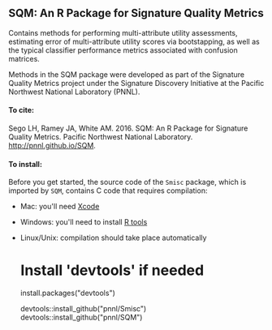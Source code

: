 ## SQM: An R Package for Signature Quality Metrics

Contains methods for performing multi-attribute utility assessments, estimating error of 
multi-attribute utility scores via bootstapping, as well as the typical classifier 
performance metrics associated with confusion matrices.

Methods in the SQM package were developed as part of the Signature Quality Metrics
project under the Signature Discovery Initiative at the Pacific Northwest 
National Laboratory (PNNL).

#### To cite:

Sego LH, Ramey JA, White AM. 2016. SQM: An R Package for Signature Quality Metrics.
Pacific Northwest National Laboratory. http://pnnl.github.io/SQM.

#### To install:

Before you get started, the source code of the `Smisc` package, which is imported by `SQM`, 
contains C code that requires compilation:
  
- Mac: you'll need [Xcode](https://developer.apple.com/xcode/)
- Windows: you'll need to install [R tools](http://cran.r-project.org/bin/windows/Rtools/)
- Linux/Unix: compilation should take place automatically

    # Install 'devtools' if needed
    install.packages("devtools")

    devtools::install_github("pnnl/Smisc")
    devtools::install_github("pnnl/SQM")

